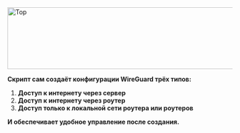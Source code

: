 <img width="1104" height="139" alt="Top" src="https://github.com/user-attachments/assets/8a03ff20-98ab-4fe4-917e-8ea4db5acc9c" />

**Скрипт сам создаёт конфигурации WireGuard трёх типов:**

1. **Доступ к интернету через сервер**
2. **Доступ к интернету через роутер**
3. **Доступ только к локальной сети роутера или роутеров**

**И обеспечивает удобное управление после создания.**
